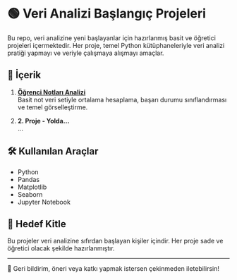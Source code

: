 # 🟢 Veri Analizi Başlangıç Projeleri

Bu repo, veri analizine yeni başlayanlar için hazırlanmış basit ve öğretici projeleri içermektedir. Her proje, temel Python kütüphaneleriyle veri analizi pratiği yapmayı ve veriyle çalışmaya alışmayı amaçlar.

## 📁 İçerik

1. **[Öğrenci Notları Analizi](./1-ogrenci-not-analizi/)**  
   Basit not veri setiyle ortalama hesaplama, başarı durumu sınıflandırması ve temel görselleştirme.

2. **2. Proje - Yolda...**  
   ...

## 🛠 Kullanılan Araçlar
- Python
- Pandas
- Matplotlib
- Seaborn
- Jupyter Notebook

## 📌 Hedef Kitle
Bu projeler veri analizine sıfırdan başlayan kişiler içindir. Her proje sade ve öğretici olacak şekilde hazırlanmıştır.

---

📢 Geri bildirim, öneri veya katkı yapmak istersen çekinmeden iletebilirsin!
